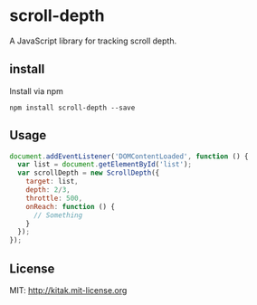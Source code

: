 # scroll-depth

A JavaScript library for tracking scroll depth.

## install

Install via npm

```
npm install scroll-depth --save
```

## Usage

```javascript
document.addEventListener('DOMContentLoaded', function () {
  var list = document.getElementById('list');
  var scrollDepth = new ScrollDepth({
    target: list,
    depth: 2/3,
    throttle: 500,
    onReach: function () {
      // Something
    }
  });
});
```

## License
MIT: http://kitak.mit-license.org
